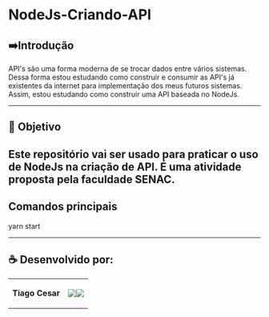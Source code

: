 # NodeJs-Criando-API

## ➡️Introdução
API's são uma forma moderna de se trocar dados entre vários sistemas. Dessa forma estou estudando como construir e consumir as API's já existentes da internet para implementação dos meus futuros sistemas. Assim, estou estudando como construir uma API baseada no NodeJs.

---

## 🎯 Objetivo
Este repositório vai ser usado para praticar o uso de NodeJs na criação de API. É uma atividade proposta pela faculdade SENAC.
---
## Comandos principais

yarn start 

---

## ☕ Desenvolvido por:

<table>
  <tbody>

<tr>
    <td><p align="left-center"><b>Tiago Cesar</b></p></td>
    <td><a href="https://github.com/TiagoUniverse" target="_blank"><img loading="lazy" src="https://img.shields.io/badge/GitHub-100000?style=for-the-badge&logo=github&logoColor=white" target="_blank" align="center"></a><a href="https://www.linkedin.com/in/tiago-lopes--/" target="_blank"><img loading="lazy" src="https://img.shields.io/badge/-LinkedIn-%230077B5?style=for-the-badge&logo=linkedin&logoColor=white" target="_blank" align="center"></a></td>
  </tr>

  </tbody>
 </table>
